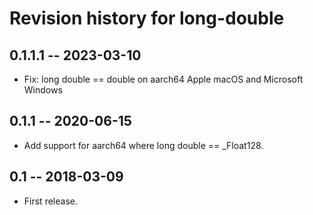 # Revision history for long-double

## 0.1.1.1  -- 2023-03-10

- Fix: long double == double on aarch64 Apple macOS and Microsoft Windows

## 0.1.1  -- 2020-06-15

* Add support for aarch64 where long double == _Float128.

## 0.1  -- 2018-03-09

* First release.
